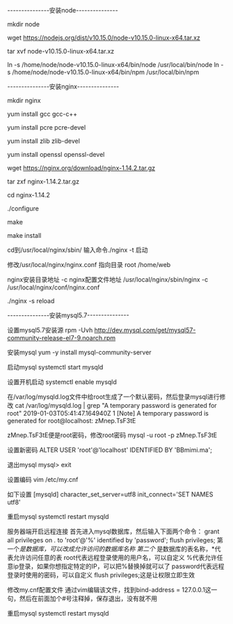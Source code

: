 ---------------安装node---------------

mkdir node

wget https://nodejs.org/dist/v10.15.0/node-v10.15.0-linux-x64.tar.xz

tar xvf node-v10.15.0-linux-x64.tar.xz

ln -s /home/node/node-v10.15.0-linux-x64/bin/node /usr/local/bin/node
ln -s /home/node/node-v10.15.0-linux-x64/bin/npm /usr/local/bin/npm




---------------安装nginx---------------

mkdir nginx

yum install gcc gcc-c++

yum install pcre pcre-devel

yum install zlib zlib-devel

yum install openssl openssl-devel

wget https://nginx.org/download/nginx-1.14.2.tar.gz

tar zxf nginx-1.14.2.tar.gz

cd nginx-1.14.2

./configure

make

make install

cd到/usr/local/nginx/sbin/
输入命令./nginx -t 启动

修改/usr/local/nginx/nginx.conf    指向目录 root  /home/web

nginx安装目录地址 -c nginx配置文件地址
/usr/local/nginx/sbin/nginx -c /usr/local/nginx/conf/nginx.conf

./nginx -s reload




---------------安装mysql5.7---------------

设置mysql5.7安装源
rpm -Uvh  http://dev.mysql.com/get/mysql57-community-release-el7-9.noarch.rpm

安装mysql
yum -y install mysql-community-server

启动mysql
systemctl start mysqld

设置开机启动
systemctl enable mysqld

在/var/log/mysqld.log文件中给root生成了一个默认密码，然后登录mysql进行修改
cat /var/log/mysqld.log | grep "A temporary password is generated for root"
2019-01-03T05:41:47.164940Z 1 [Note] A temporary password is generated for root@localhost: zMnep.TsF3tE

zMnep.TsF3tE便是root密码，修改root密码
mysql -u root -p
zMnep.TsF3tE

设置新密码
ALTER USER 'root'@'localhost' IDENTIFIED BY 'BBmimi.ma';

退出mysql
mysql> exit

设置编码
vim /etc/my.cnf

如下设置
[mysqld]
character_set_server=utf8
init_connect='SET NAMES utf8'

重启mysql
systemctl restart mysqld

服务器端开启远程连接
首先进入mysql数据库，然后输入下面两个命令：
grant all privileges on *.* to 'root'@'%' identified by 'password';
flush privileges;
第一个*是数据库，可以改成允许访问的数据库名称
第二个* 是数据库的表名称，*代表允许访问任意的表
root代表远程登录使用的用户名，可以自定义
%代表允许任意ip登录，如果你想指定特定的IP，可以把%替换掉就可以了
password代表远程登录时使用的密码，可以自定义
flush privileges;这是让权限立即生效

修改my.cnf配置文件
通过vim编辑该文件，找到bind-address = 127.0.0.1这一句，然后在前面加个#号注释掉，保存退出，没有就不用

重启mysql
systemctl restart mysqld

